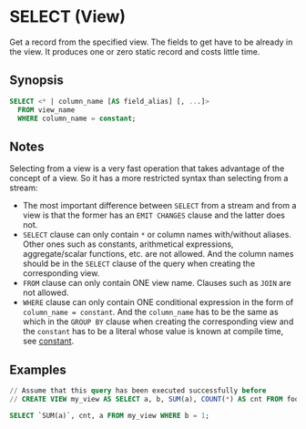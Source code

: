 SELECT (View)
=============

Get a record from the specified view. The fields to get have to be already in the view.
It produces one or zero static record and costs little time.

## Synopsis

```sql
SELECT <* | column_name [AS field_alias] [, ...]>
  FROM view_name
  WHERE column_name = constant;
```

## Notes

Selecting from a view is a very fast operation that takes advantage of the concept of a view. So it has a more restricted syntax than selecting from a stream:

- The most important difference between `SELECT` from a stream and from a view is that the former has an `EMIT CHANGES` clause and the latter does not.
- `SELECT` clause can only contain `*` or column names with/without aliases. Other ones such as constants, arithmetical expressions, aggregate/scalar functions, etc. are not allowed. And the column names should be in the `SELECT` clause of the query when creating the corresponding view.
- `FROM` clause can only contain ONE view name. Clauses such as `JOIN` are not allowed.
- `WHERE` clause can only contain ONE conditional expression in the form of `column_name = constant`. And the `column_name` has to be the same as which in the `GROUP BY` clause when creating the corresponding view and the `constant` has to be a literal whose value is known at compile time, see [constant](../sql-overview.md#literals-constants).

## Examples

```sql
// Assume that this query has been executed successfully before
// CREATE VIEW my_view AS SELECT a, b, SUM(a), COUNT(*) AS cnt FROM foo GROUP BY b EMIT CHANGES;

SELECT `SUM(a)`, cnt, a FROM my_view WHERE b = 1;
```
